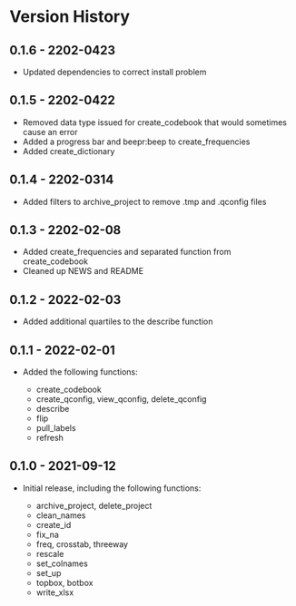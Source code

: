 <!-- README.md is generated from README.Rmd. Please edit that file -->

# Version History

## 0.1.6 - 2202-0423

-   Updated dependencies to correct install problem

## 0.1.5 - 2202-0422

-   Removed data type issued for create_codebook that would sometimes
    cause an error
-   Added a progress bar and beepr:beep to create_frequencies
-   Added create_dictionary

## 0.1.4 - 2202-0314

-   Added filters to archive_project to remove .tmp and .qconfig files

## 0.1.3 - 2202-02-08

-   Added create_frequencies and separated function from create_codebook
-   Cleaned up NEWS and README

## 0.1.2 - 2022-02-03

-   Added additional quartiles to the describe function

## 0.1.1 - 2022-02-01

-   Added the following functions:

    -   create_codebook
    -   create_qconfig, view_qconfig, delete_qconfig
    -   describe
    -   flip
    -   pull_labels
    -   refresh

## 0.1.0 - 2021-09-12

-   Initial release, including the following functions:

    -   archive_project, delete_project
    -   clean_names
    -   create_id
    -   fix_na
    -   freq, crosstab, threeway
    -   rescale
    -   set_colnames
    -   set_up
    -   topbox, botbox
    -   write_xlsx
